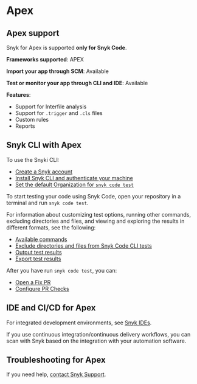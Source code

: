# Apex

## Apex support

Snyk for Apex is supported **only for Snyk Code**.

**Frameworks supported**: APEX&#x20;

**Import your app through SCM**: Available

**Test or monitor your app through CLI and IDE**: Available

**Features**:

* Support for Interfile analysis
* Support for `.trigger` and `.cls` files
* Custom rules
* Reports

## Snyk CLI with Apex

To use the Snyki CLI:

* [Create a Snyk account](../getting-started/quickstart/create-or-log-in-to-a-snyk-account.md)
* [Install Snyk CLI and authenticate your machine](../snyk-cli/getting-started-with-the-snyk-cli.md#install-the-snyk-cli-and-authenticate-your-machine)
* [Set the default Organization for `snyk code test`](../snyk-cli/scan-and-maintain-projects-using-the-cli/snyk-cli-for-snyk-code/set-the-snyk-organization-for-the-cli-tests.md)

To start testing your code using Snyk Code, open your repository in a terminal and run `snyk code test`.

For information about customizing test options, running other commands, excluding directories and files, and viewing and exploring the results in different formats, see the following:

* [Available commands](../snyk-cli/commands/#available-commands)
* [Exclude directories and files from Snyk Code CLI tests](../snyk-cli/scan-and-maintain-projects-using-the-cli/snyk-cli-for-snyk-code/exclude-directories-and-files-from-snyk-code-cli-tests.md)
* [Output test results](../snyk-cli/scan-and-maintain-projects-using-the-cli/snyk-cli-for-snyk-code/view-snyk-code-cli-results.md#output-test-results)
* [Export test results](../snyk-cli/scan-and-maintain-projects-using-the-cli/snyk-cli-for-snyk-code/view-snyk-code-cli-results.md#export-test-results)

After you have run `snyk code test`, you can:

* [Open a Fix PR ](../scan-with-snyk/pull-requests/snyk-fix-pull-or-merge-requests/)
* [Configure PR Checks](../scan-with-snyk/pull-requests/pull-request-checks/configure-pull-request-checks.md)

## IDE and CI/CD for Apex

For integrated development environments, see [Snyk IDEs](../scm-ide-and-ci-cd-workflow-and-integrations/use-snyk-in-your-ide/).

If you use continuous integration/continuous delivery workflows, you can scan with Snyk based on the integration with your automation software.

## Troubleshooting for Apex

If you need help, [contact Snyk Support](https://support.snyk.io/hc/en-us).&#x20;

